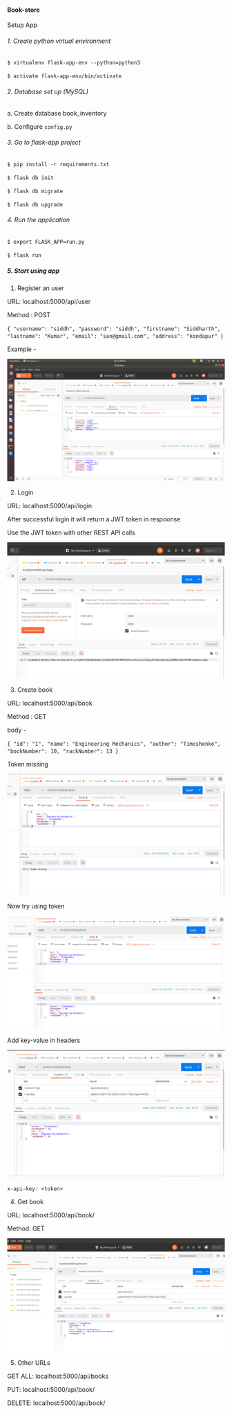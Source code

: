 #### Book-store

Setup App
###### 1. Create python virtual environment

`$ virtualenv flask-app-env --python=python3`

`$ activate flask-app-env/bin/activate`

###### 2. Database set up (MySQL)

a. Create database book_inventory

b. Configure `config.py`

###### 3. Go to flask-app project

`$ pip install -r requirements.txt`

`$ flask db init`

`$ flask db migrate` 

`$ flask db upgrade `

###### 4. Run the application

`$ export FLASK_APP=run.py`

`$ flask run`

##### 5. Start using app

1. Register an user

URL: localhost:5000/api/user 

Method : POST

`{
	"username": "siddh",
	"password": "siddh",
	"firstname": "Siddharth",
	"lastname": "Kumar",
	"email": "san@gmail.com",
	"address": "kondapur"
} `

Example -

![alt text](https://github.com/siddharthcurious/book-store/blob/master/Screenshot%20from%202019-09-25%2008-52-21.png)

2. Login 

URL: localhost:5000/api/login

After successful login it will return a JWT token in respoonse

Use the JWT token with other REST API calls

![alt text](https://github.com/siddharthcurious/book-store/blob/master/Screenshot%20from%202019-09-25%2009-07-23.png)

3. Create book

URL: localhost:5000/api/book

Method : GET

body - 

`{
	"id": "1",
	"name": "Engineering Mechanics",
	"author": "Timoshenko",
	"bookNumber": 10,
	"rackNumber": 13
}`


Token missing

![alt text](https://github.com/siddharthcurious/book-store/blob/master/Screenshot%20from%202019-09-25%2009-14-38.png)

Now try using token 

![alt text](https://github.com/siddharthcurious/book-store/blob/master/Screenshot%20from%202019-09-25%2009-20-32.png) 

Add key-value in headers

![alt text](https://github.com/siddharthcurious/book-store/blob/master/Screenshot%20from%202019-09-25%2009-20-41.png)

`x-api-key: <token>`

4. Get book

URL: localhost:5000/api/book/<id>

Method: GET

![alt text](https://github.com/siddharthcurious/book-store/blob/master/Screenshot%20from%202019-09-25%2009-31-40.png)

5. Other URLs

GET ALL: localhost:5000/api/books

PUT: localhost:5000/api/book/<id>
  
DELETE: localhost:5000/api/book/<id>
















